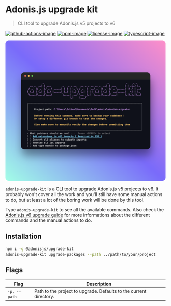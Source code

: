 # Adonis.js upgrade kit
> CLI tool to upgrade Adonis.js v5 projects to v6

[![github-actions-image]][github-actions-url] [![npm-image]][npm-url] [![license-image]][license-url] [![typescript-image]][typescript-url]

![](./assets/upgrade-kit.png)

`adonis-upgrade-kit` is a CLI tool to upgrade Adonis.js v5 projects to v6. It probably won't cover all the work and you'll still have some manual actions to do, but at least a lot of the boring work will be done by this tool.

Type `adonis-upgrade-kit` to see all the available commands. Also check the [Adonis.js v6 upgrade guide](https://github.com/adonisjs/v5_to_v6_upgrade_guide/tree/main) for more informations about the different commands and the manual actions to do.

## Installation

```bash
npm i -g @adonisjs/upgrade-kit
adonis-upgrade-kit upgrade-packages --path ../path/to/your/project 
```

## Flags

| Flag | Description |
|---|---|
| `-p, --path` | Path to the project to upgrade. Defaults to the current directory. |


[github-actions-image]: https://img.shields.io/github/actions/workflow/status/adonisjs/upgrade-kit/test.yml?style=for-the-badge "github-actions"

[github-actions-url]: https://github.com/adonisjs/upgrade-kit/actions/workflows/test.yml

[npm-image]: https://img.shields.io/npm/v/@adonisjs/upgrade-kit.svg?style=for-the-badge&logo=npm
[npm-url]: https://npmjs.org/package/@adonisjs/upgrade-kit "npm"

[license-image]: https://img.shields.io/npm/l/@adonisjs/upgrade-kit?color=blueviolet&style=for-the-badge
[license-url]: LICENSE.md "license"

[typescript-image]: https://img.shields.io/badge/Typescript-294E80.svg?style=for-the-badge&logo=typescript
[typescript-url]:  "typescript"
